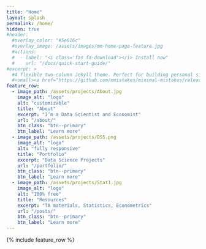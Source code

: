 ```yaml
---
title: "Home"
layout: splash
permalink: /home/
hidden: true
#header:
  #overlay_color: "#5e616c"
  #overlay_image: /assets/images/mm-home-page-feature.jpg
  #actions:
  #  - label: "<i class='fas fa-download'></i> Install now"
  #    url: "/docs/quick-start-guide/"
#excerpt: >
  #A flexible two-column Jekyll theme. Perfect for building personal sites, blogs, and portfolios.<br />
  #<small><a href="https://github.com/mmistakes/minimal-mistakes/releases/tag/4.26.2">Latest release v4.26.2</a></small>
feature_row:
  - image_path: /assets/projects/About.jpg
    image_alt: "logo"
    alt: "customizable"
    title: "About"
    excerpt: "I’m a Data Scientist and Economist"
    url: "/about/"
    btn_class: "btn--primary"
    btn_label: "Learn more"
  - image_path: /assets/projects/DS5.png
    image_alt: "logo"
    alt: "fully responsive"
    title: "Portfolio"
    excerpt: "Data Science Projects"
    url: "/portfolio/"
    btn_class: "btn--primary"
    btn_label: "Learn more"
  - image_path: /assets/projects/Stat1.jpg
    image_alt: "logo"
    alt: "100% free"
    title: "Resources"
    excerpt: "TA materials, Statistics, Econometrics"
    url: "/posts/"
    btn_class: "btn--primary"
    btn_label: "Learn more"      
---
```


{% include feature_row %}

